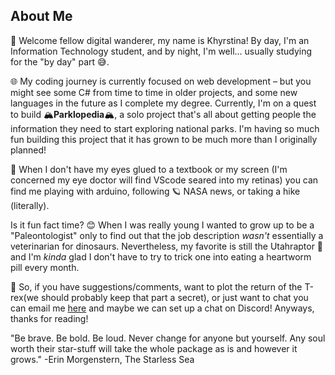 ## About Me

👋 Welcome fellow digital wanderer, my name is Khyrstina! By day, I'm an Information Technology student, and by night, I'm well... usually studying for the "by day" part 😅. 

🌐 My coding journey is currently focused on web development – but you might see some C# from time to time in older projects, and some new languages in the future as I complete my degree. Currently, I'm on a quest to build 🏔️**Parklopedia**🏔️, a solo project that's all about getting people the information they need to start exploring national parks. I'm having so much fun building this project that it has grown to be much more than I originally planned! 

🌌 When I don't have my eyes glued to a textbook or my screen (I'm concerned my eye doctor will find VScode seared into my retinas) you can find me playing with arduino, following 🪐 NASA news, or taking a hike (literally). 

Is it fun fact time? 😊 When I was really young I wanted to grow up to be a "Paleontologist" only to find out that the job description *wasn't* essentially a veterinarian for dinosaurs. Nevertheless, my favorite is still the Utahraptor 🦖 and I'm *kinda* glad I don't have to try to trick one into eating a heartworm pill every month.

🦕 So, if you have suggestions/comments, want to plot the return of the T-rex(we should probably keep that part a secret), or just want to chat you can email me [here](rmjvdksny@mozmail.com) and maybe we can set up a chat on Discord! Anyways, thanks for reading!

"Be brave. Be bold. Be loud. Never change for anyone but yourself. Any soul worth their star-stuff will take the whole package as is and however it grows."
     -Erin Morgenstern, The Starless Sea 


